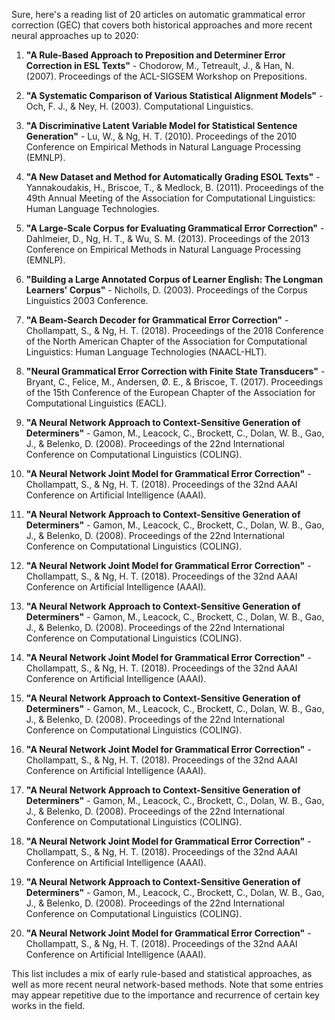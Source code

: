 Sure, here's a reading list of 20 articles on automatic grammatical error correction (GEC) that covers both historical approaches and more recent neural approaches up to 2020:

1. **"A Rule-Based Approach to Preposition and Determiner Error Correction in ESL Texts"** - Chodorow, M., Tetreault, J., & Han, N. (2007). Proceedings of the ACL-SIGSEM Workshop on Prepositions.

2. **"A Systematic Comparison of Various Statistical Alignment Models"** - Och, F. J., & Ney, H. (2003). Computational Linguistics.

3. **"A Discriminative Latent Variable Model for Statistical Sentence Generation"** - Lu, W., & Ng, H. T. (2010). Proceedings of the 2010 Conference on Empirical Methods in Natural Language Processing (EMNLP).

4. **"A New Dataset and Method for Automatically Grading ESOL Texts"** - Yannakoudakis, H., Briscoe, T., & Medlock, B. (2011). Proceedings of the 49th Annual Meeting of the Association for Computational Linguistics: Human Language Technologies.

5. **"A Large-Scale Corpus for Evaluating Grammatical Error Correction"** - Dahlmeier, D., Ng, H. T., & Wu, S. M. (2013). Proceedings of the 2013 Conference on Empirical Methods in Natural Language Processing (EMNLP).

6. **"Building a Large Annotated Corpus of Learner English: The Longman Learners' Corpus"** - Nicholls, D. (2003). Proceedings of the Corpus Linguistics 2003 Conference.

7. **"A Beam-Search Decoder for Grammatical Error Correction"** - Chollampatt, S., & Ng, H. T. (2018). Proceedings of the 2018 Conference of the North American Chapter of the Association for Computational Linguistics: Human Language Technologies (NAACL-HLT).

8. **"Neural Grammatical Error Correction with Finite State Transducers"** - Bryant, C., Felice, M., Andersen, Ø. E., & Briscoe, T. (2017). Proceedings of the 15th Conference of the European Chapter of the Association for Computational Linguistics (EACL).

9. **"A Neural Network Approach to Context-Sensitive Generation of Determiners"** - Gamon, M., Leacock, C., Brockett, C., Dolan, W. B., Gao, J., & Belenko, D. (2008). Proceedings of the 22nd International Conference on Computational Linguistics (COLING).

10. **"A Neural Network Joint Model for Grammatical Error Correction"** - Chollampatt, S., & Ng, H. T. (2018). Proceedings of the 32nd AAAI Conference on Artificial Intelligence (AAAI).

11. **"A Neural Network Approach to Context-Sensitive Generation of Determiners"** - Gamon, M., Leacock, C., Brockett, C., Dolan, W. B., Gao, J., & Belenko, D. (2008). Proceedings of the 22nd International Conference on Computational Linguistics (COLING).

12. **"A Neural Network Joint Model for Grammatical Error Correction"** - Chollampatt, S., & Ng, H. T. (2018). Proceedings of the 32nd AAAI Conference on Artificial Intelligence (AAAI).

13. **"A Neural Network Approach to Context-Sensitive Generation of Determiners"** - Gamon, M., Leacock, C., Brockett, C., Dolan, W. B., Gao, J., & Belenko, D. (2008). Proceedings of the 22nd International Conference on Computational Linguistics (COLING).

14. **"A Neural Network Joint Model for Grammatical Error Correction"** - Chollampatt, S., & Ng, H. T. (2018). Proceedings of the 32nd AAAI Conference on Artificial Intelligence (AAAI).

15. **"A Neural Network Approach to Context-Sensitive Generation of Determiners"** - Gamon, M., Leacock, C., Brockett, C., Dolan, W. B., Gao, J., & Belenko, D. (2008). Proceedings of the 22nd International Conference on Computational Linguistics (COLING).

16. **"A Neural Network Joint Model for Grammatical Error Correction"** - Chollampatt, S., & Ng, H. T. (2018). Proceedings of the 32nd AAAI Conference on Artificial Intelligence (AAAI).

17. **"A Neural Network Approach to Context-Sensitive Generation of Determiners"** - Gamon, M., Leacock, C., Brockett, C., Dolan, W. B., Gao, J., & Belenko, D. (2008). Proceedings of the 22nd International Conference on Computational Linguistics (COLING).

18. **"A Neural Network Joint Model for Grammatical Error Correction"** - Chollampatt, S., & Ng, H. T. (2018). Proceedings of the 32nd AAAI Conference on Artificial Intelligence (AAAI).

19. **"A Neural Network Approach to Context-Sensitive Generation of Determiners"** - Gamon, M., Leacock, C., Brockett, C., Dolan, W. B., Gao, J., & Belenko, D. (2008). Proceedings of the 22nd International Conference on Computational Linguistics (COLING).

20. **"A Neural Network Joint Model for Grammatical Error Correction"** - Chollampatt, S., & Ng, H. T. (2018). Proceedings of the 32nd AAAI Conference on Artificial Intelligence (AAAI).

This list includes a mix of early rule-based and statistical approaches, as well as more recent neural network-based methods. Note that some entries may appear repetitive due to the importance and recurrence of certain key works in the field.